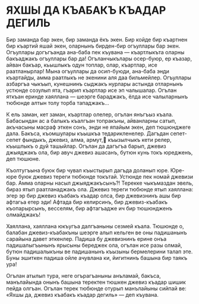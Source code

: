# ЯХШЫ ДА КЪАБАКЪ КЪАДАР ДЕГИЛЬ

Бир заманда бар экен, бир заманда ёкъ экен.
Бир койде бир къартнен бир къартий яшай экен, оларнынъ бирден-бир огъуллары бар экен.
Огъуллары догъгъанда ана-баба пек къувана — къартлыкъта оларны бакъаджакъ огъуллары бар да!
Огъланчыкълары осер-буюр, ер къазар, айван бакъар, кьышлыкъ одун топлар, олар, къартлар, исе раатланырлар!
Мына огъуллары да осип-буюди, ана-баба энди къартайды, амма раатлыкъ не экенини аля даа бильмейлер.
Огъуллары азбаргъа чыкъып, кунешнинъ сыджакъ нурлары астында отларнынъ устюнде созулып ята, гъарип къартлар исе эп чалышалар.
Огълан яткъан еринде хаяллана — шеэрге бараджакъ, ёлда исе чалыларнынъ тюбюнде алтын толу торба тападжакъ...

К ель заман, кет заман, къартлар олелер, огълан янъгъыз къала.
Бабасындан ас а балыкъ къалгъан топракъны, айванларны сатып, акъчасыны масраф эткен сонъ, энди не япайым экен, деп тюшюнджеге дала.
Бакъса, къомшулары къышкъа тедарикленелер.
Дагъдан сепет-сепет фындыкъ, джевиз, алма, армут,
къызылчыкъ кети релер, къышлыкъ о дуй ташыйлар.
Огълан да дагъгъа барып, джевиз джыяджакъ ола, бир авуч джевиз ашасанъ, бутюн кунь токъ юредженъ, деп тюшюне.

Къолтугъына буюк бир чувал къыстырып дагъда доланып юре.
Юре-юре буюк джевиз тереги тюбюнде токътай.
Устюнде пек номай джевизи бар.
Амма оларны насыл джыяджакъсынъ?!
Терекке чыкъмаздан эвель, бираз ятып раатланаджакъ ола.
Джевиз тереги тюбюнде ятып хаяллана: эгер эр бир джевиз къабакъ къадар олса, бир джевизнинъ ашы бир афтагьа етер эди!
Афтада бир келирсинъ, бир джевиз-къабакъ къопарырсынъ, весселям, бир афтагъадже ич бир тюшюндженъ олмайджакъ!

Хаяллана, хаяллана юкъугъа далгъаныны сезмей къала.
Тюшюнде о, балабан джевиз-къабакъны шеэрге алып кельген ве оны падишанынъ сарайына давет эткенлер.
Падиша бу джевизнинъ ерине онъа падишалыгъынынъ ярысыны береджек ола, огълан исе разы олмай, бутюн падишалыкъны ве падишанынъ къызыны бермелерини талап эте.
Буны эшиткен падиша ойле ачувлана ки, йигитнинъ башына бир таякъ ура!

Огълан атылып тура, неге огърагъаныны анъламай, бакъса, манълайында онынъ башына теректен тюшкен джевиз къадар шишик пейда олгъан.
Огълан терек тюбюнде отурып манълайыны сийпай ве: «Яхшы да, джевиз къабакъ къадар дегиль» — деп къувана.
